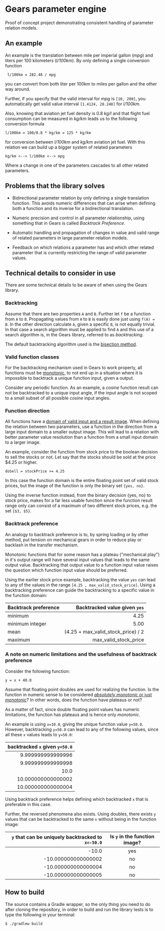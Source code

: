Gears parameter engine
======================

Proof of concept project demonstrating consistent
handling of parameter relation models.


An example
----------
An example is the translation between mile
per imperial gallon (_mpg_) and liters per 100
kilometers (_l/100km_). By only defining a single
conversion function
```
 l/100km = 282.48 / mpg
```
you can convert from both liter per 100km to
miles per gallon and the other way around.

Further, if you specify that the valid interval
for _mpg_ is `[10, 200]`, you automatically get
valid value interval `[1.4124, 28.248]` for _l/100km_.

Also, knowing that aviation jet fuel density is
0.8 _kg/l_ and that flight fuel consumption can be
measured in _kg/km_ leads us to the following conversion
formula 
```
l/100km = 100/0.8 * kg/km = 125 * kg/km
```
for conversion between _l/100km_ and _kg/km_ aviation
jet fuel. With this relation we can build up a bigger
system of related parameters
```
kg/km <--> l/100km <--> mpg
```
Where a change in one of the parameters cascades to
all other related parameters.


Problems that the library solves
--------------------------------

* Bidirectional parameter relation by only defining a single translation
  function. This avoids numeric differences that can arise when defining
  both a function and its inverse for a bidirectional translation.

* Numeric precision and control in all parameter relationship,
  using something that in Gears is called _Backtrack Preference_.

* Automatic handling and propagation of changes in value and valid
  range of related parameters in large parameter relation models.

* Feedback on which relations a parameter has and which other
  related parameter that is currently restricting the range of valid
  parameter values.


Technical details to consider in use
------------------------------------
There are some technical details to be aware of when using the
Gears library.

### Backtracking
Assume that there are two properties `A` and `B`. Further let `f` be a
function from `A` to `B`. Propagating values from `A` to `B` is easily done
just using `f(A) = B`. In the other direction calculate `A`, given a
specific `B`, is not equally trivial. In that case a search algorithm
must be applied to find `A` and this use of a search algorithm is, in
the Gears library, referred to as _backtracking_.

The default backtracking algorithm used is the [bisection
method](https://en.wikipedia.org/wiki/Bisection_method).


### Valid function classes
For the backtracking mechanism used in Gears to work properly, all functions
must be [monotonic](https://en.wikipedia.org/wiki/Monotonic_function),
to not end up in a situation where it is impossible to backtrack a
unique function input, given a output.

Consider any periodic function. As an example, a _cosine_ function result
can not be backtracked to a unique input angle, if the input angle is not
scoped to a small subset of all possible _cosine_ input angles.

### Function direction

All functions have a [domain of valid input and a result
image](https://en.wikipedia.org/wiki/Domain_of_a_function). When
defining the relation between two parameters, use a function in the
direction from a large input domain to a smaller output image. This
will lead to a relation with better parameter value resolution than a
function from a small input domain to a larger image.

An example, consider the function from stock price to the boolean
decision to sell the stocks or not. Let say that the stocks should
be sold at the price $4.25 or higher.

```
doSell = stockPrice >= 4.25
```

In this case the function domain is the entire floating point set
of valid stock prices, but the image of the function is only the binary
set `{yes, no}`.

Using the inverse function instead, from the binary decision
{yes, no} to stock price, makes for a far less usable function
since the function result range only can consist of a maximum of
two different stock prices, e.g. the set `{$3, $5}`.


### Backtrack preference
An analogy to backtrack preference is to, by spring loading or by other
method, put tension on mechanical gears in order to reduce play or
backlash in the transfer mechanism.

Monotonic functions that for some reason has a plateau ("mechanical play")
in it's output range will have several input values that leads to the same
output value. Backtracking that output value to a function input value
raises the question which function input value should be preferred.

Using the earlier stock price example, backtracking the value `yes`
can lead to any of the values in the range `[4.25 , max_valid_stock_price]`.
Using a backtracking preference can guide the backtracking to
a specific value in the function domain:

| Backtrack preference | Backtracked value given `yes`      |
|----------------------|-----------------------------------:|
| minimum              | 4.25                               |
| minimum integer      | 5.00                               |
| mean                 | (4.25 + max_valid_stock_price) / 2 |
| maximum              | max_valid_stock_price              |


### A note on numeric limitations and the usefulness of backtrack preference

Consider the following function:

```
y = x + 40.0
```

Assume that floating point doubles are used for realizing the
function. Is the function in numeric sense to be considered
[_absolutely monotonic_ or just _monotonic_](
https://en.wikipedia.org/wiki/Monotonic_function#Monotonicity_in_calculus_and_analysis)?
In other words, does the function have plateaus or not?

As a matter of fact, since double floating point values has numeric
limitations, the function has plateaus and is hence only _monotonic_.

An example is using `x=10.0`, giving the unique function value
`y=50.0`. However, backtracking `y=50.0` can lead to any of the
following values, since all these `x` values leads to `y=50.0`:

| backtracked `x` given `y=50.0` |
|-------------------------------:|
| 9.999999999999996              |
| 9.999999999999998              |
| 10.0                           |
| 10.000000000000002             |
| 10.000000000000004             |

Using backtrack preference helps defining which backtracked `x` that
is preferable in this case.

Further, the reversed phenomena also exists. Using doubles, there
exists `y` values that can be backtracked to the same `x`
without being in the function image:

| `y` that can be uniquely backtracked to `x=-50.0` | Is `y` in the function image? |
|--------------------------------------------------:|:-----------------------------:|
| -10.0               | yes  |
| -10.000000000000002 | no   |
| -10.000000000000004 | no   |
| -10.000000000000005 | no   |




How to build
------------

The source contains a Gradle wrapper, so the only thing you need
to do after cloning the repository, in order to build and run the
library tests is to type the following in your terminal:

```
$ ./gradlew build
```

